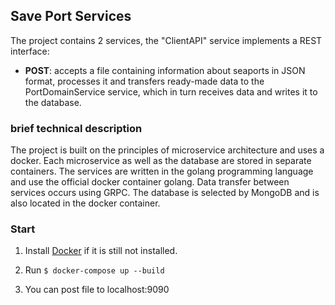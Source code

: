 ## Save Port Services
The project contains 2 services, the "ClientAPI" service
implements a REST interface:

*  **POST**: accepts a file containing information about seaports in JSON format, processes it and transfers ready-made data to the PortDomainService service, which in turn receives data and writes it to the database.

### brief technical description

The project is built on the principles of microservice architecture and uses a docker. Each microservice as well as the database are stored in separate containers.
The services are written in the golang programming language and use the official docker container golang. Data transfer between services occurs using GRPC. The database is selected by MongoDB and is also located in the docker container.

### Start

1. Install [Docker](https://www.docker.com/) if it is still not installed.

2. Run `$ docker-compose up --build` 

3. You can post file to localhost:9090
